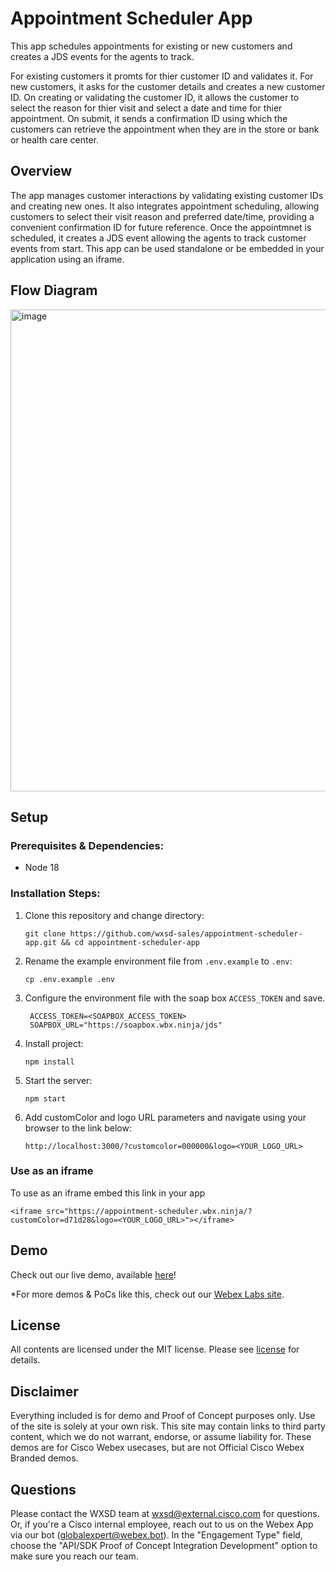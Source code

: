 # Appointment Scheduler App

This app schedules appointments for existing or new customers and creates a JDS events for the agents to track.

For existing customers it promts for thier customer ID and validates it. For new customers, it asks for the customer details and creates a new customer ID. On creating or validating the customer ID, it allows the customer to select the reason for thier visit and select a date and time for thier appointment. On submit, it sends a confirmation ID using which the customers can retrieve the appointment when they are in the store or bank or health care center.

## Overview

The app manages customer interactions by validating existing customer IDs and creating new ones. It also integrates appointment scheduling, allowing customers to select their visit reason and preferred date/time, providing a convenient confirmation ID for future reference. Once the appointmnet is scheduled, it creates a JDS event allowing the agents to track customer events from start. This app can be used standalone or be embedded in your application using an iframe.

## Flow Diagram

<img width="771" alt="image" src="https://github.com/wxsd-sales/appointment-scheduler-app/assets/85897512/bdee0d95-ec0b-498b-a0f3-10342922ace9">




## Setup

### Prerequisites & Dependencies:

- Node 18

### Installation Steps:

1. Clone this repository and change directory:

   ```
   git clone https://github.com/wxsd-sales/appointment-scheduler-app.git && cd appointment-scheduler-app
   ```

2. Rename the example environment file from `.env.example` to `.env`:
   ```
   cp .env.example .env
   ```
3. Configure the environment file with the soap box `ACCESS_TOKEN` and save.

   ```env
    ACCESS_TOKEN=<SOAPBOX_ACCESS_TOKEN>
    SOAPBOX_URL="https://soapbox.wbx.ninja/jds"
   ```

4. Install project:
   ```
   npm install
   ```
5. Start the server:

   ```
   npm start
   ```

6. Add customColor and logo URL parameters and navigate using your browser to the link below:
   ```
   http://localhost:3000/?customcolor=000000&logo=<YOUR_LOGO_URL>
   ```

### Use as an iframe

To use as an iframe embed this link in your app

```
<iframe src="https://appointment-scheduler.wbx.ninja/?customColor=d71d28&logo=<YOUR_LOGO_URL>"></iframe>
```

## Demo

<!-- Insert link to the website below (if deployed). -->

Check out our live demo, available [here](https://appointment-scheduler.wbx.ninja/?customColor=d71d28&logo=<YOUR_LOGO_URL>)!

<!-- Keep the following statement -->

\*For more demos & PoCs like this, check out our [Webex Labs site](https://collabtoolbox.cisco.com/webex-labs).

## License

<!-- MAKE SURE an MIT license is included in your Repository. If another license is needed, verify with management. This is for legal reasons.-->

<!-- Keep the following statement -->

All contents are licensed under the MIT license. Please see [license](LICENSE) for details.

## Disclaimer

<!-- Keep the following here -->

Everything included is for demo and Proof of Concept purposes only. Use of the site is solely at your own risk. This site may contain links to third party content, which we do not warrant, endorse, or assume liability for. These demos are for Cisco Webex usecases, but are not Official Cisco Webex Branded demos.

## Questions

Please contact the WXSD team at [wxsd@external.cisco.com](mailto:wxsd@external.cisco.com?subject=RepoName) for questions. Or, if you're a Cisco internal employee, reach out to us on the Webex App via our bot (globalexpert@webex.bot). In the "Engagement Type" field, choose the "API/SDK Proof of Concept Integration Development" option to make sure you reach our team.
